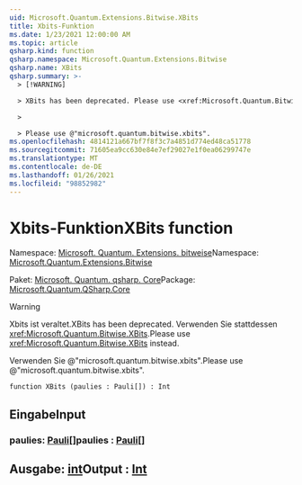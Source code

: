 ```yaml
---
uid: Microsoft.Quantum.Extensions.Bitwise.XBits
title: Xbits-Funktion
ms.date: 1/23/2021 12:00:00 AM
ms.topic: article
qsharp.kind: function
qsharp.namespace: Microsoft.Quantum.Extensions.Bitwise
qsharp.name: XBits
qsharp.summary: >-
  > [!WARNING]

  > XBits has been deprecated. Please use <xref:Microsoft.Quantum.Bitwise.XBits> instead.

  >

  > Please use @"microsoft.quantum.bitwise.xbits".
ms.openlocfilehash: 4814121a667bf7f8f3c7a4851d774ed48ca51778
ms.sourcegitcommit: 71605ea9cc630e84e7ef29027e1f0ea06299747e
ms.translationtype: MT
ms.contentlocale: de-DE
ms.lasthandoff: 01/26/2021
ms.locfileid: "98852982"
---
```

# <a name="xbits-function"></a><span data-ttu-id="1732c-102">Xbits-Funktion</span><span class="sxs-lookup"><span data-stu-id="1732c-102">XBits function</span></span>

<span data-ttu-id="1732c-103">Namespace: [Microsoft. Quantum. Extensions. bitweise](xref:Microsoft.Quantum.Extensions.Bitwise)</span><span class="sxs-lookup"><span data-stu-id="1732c-103">Namespace: [Microsoft.Quantum.Extensions.Bitwise](xref:Microsoft.Quantum.Extensions.Bitwise)</span></span>

<span data-ttu-id="1732c-104">Paket: [Microsoft. Quantum. qsharp. Core](https://nuget.org/packages/Microsoft.Quantum.QSharp.Core)</span><span class="sxs-lookup"><span data-stu-id="1732c-104">Package: [Microsoft.Quantum.QSharp.Core](https://nuget.org/packages/Microsoft.Quantum.QSharp.Core)</span></span>


> [!WARNING]
> <span data-ttu-id="1732c-105">Xbits ist veraltet.</span><span class="sxs-lookup"><span data-stu-id="1732c-105">XBits has been deprecated.</span></span> <span data-ttu-id="1732c-106">Verwenden Sie stattdessen <xref:Microsoft.Quantum.Bitwise.XBits>.</span><span class="sxs-lookup"><span data-stu-id="1732c-106">Please use <xref:Microsoft.Quantum.Bitwise.XBits> instead.</span></span>
>
> <span data-ttu-id="1732c-107">Verwenden Sie @"microsoft.quantum.bitwise.xbits".</span><span class="sxs-lookup"><span data-stu-id="1732c-107">Please use @"microsoft.quantum.bitwise.xbits".</span></span>



```qsharp
function XBits (paulies : Pauli[]) : Int
```


## <a name="input"></a><span data-ttu-id="1732c-108">Eingabe</span><span class="sxs-lookup"><span data-stu-id="1732c-108">Input</span></span>

### <a name="paulies--pauli"></a><span data-ttu-id="1732c-109">paulies: [Pauli](xref:microsoft.quantum.lang-ref.pauli)[]</span><span class="sxs-lookup"><span data-stu-id="1732c-109">paulies : [Pauli](xref:microsoft.quantum.lang-ref.pauli)[]</span></span>





## <a name="output--int"></a><span data-ttu-id="1732c-110">Ausgabe: [int](xref:microsoft.quantum.lang-ref.int)</span><span class="sxs-lookup"><span data-stu-id="1732c-110">Output : [Int](xref:microsoft.quantum.lang-ref.int)</span></span>

